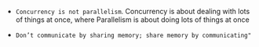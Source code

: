 
- `Concurrency is not parallelism`.  Concurrency is about dealing with lots of things at once, where Parallelism is about doing lots of things at once

- `Don’t communicate by sharing memory; share memory by communicating"`



